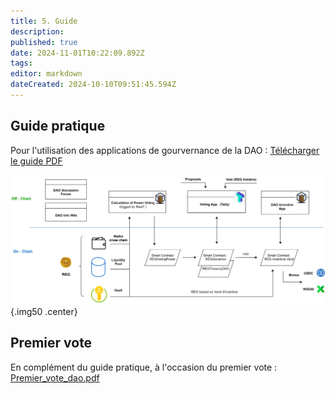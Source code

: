 ```yaml
---
title: 5. Guide
description: 
published: true
date: 2024-11-01T10:22:09.892Z
tags: 
editor: markdown
dateCreated: 2024-10-10T09:51:45.594Z
---
```



## Guide pratique 
Pour l'utilisation des applications de gourvernance de la DAO : [Télécharger le guide PDF](/fr/fr/documents/tuto_gouvernance_dao_v3b.pdf)

![dao_gov_en.svg](/imag-en/dao_gov_en.svg){.img50 .center}

## Premier vote
En complément du guide pratique, à l'occasion du premier vote : [Premier_vote_dao.pdf](/fr/fr/documents/premier_vote_dao.pdf)